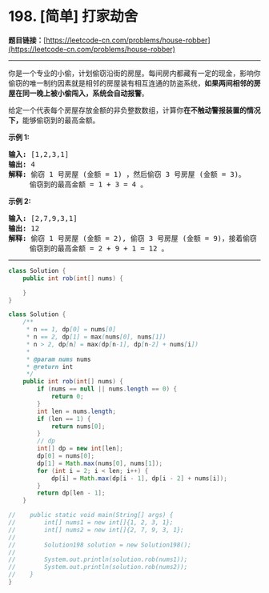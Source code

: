 # 198. [简单] 打家劫舍

**题目链接：**[https://leetcode-cn.com/problems/house-robber](https://leetcode-cn.com/problems/house-robber)

---

<div class="content__1Y2H">
 <div class="notranslate">
  <p>你是一个专业的小偷，计划偷窃沿街的房屋。每间房内都藏有一定的现金，影响你偷窃的唯一制约因素就是相邻的房屋装有相互连通的防盗系统，<strong>如果两间相邻的房屋在同一晚上被小偷闯入，系统会自动报警</strong>。</p> 
  <p>给定一个代表每个房屋存放金额的非负整数数组，计算你<strong>在不触动警报装置的情况下，</strong>能够偷窃到的最高金额。</p> 
  <p><strong>示例 1:</strong></p> 
  <pre class="language-text"><strong>输入:</strong> [1,2,3,1]
<strong>输出:</strong> 4
<strong>解释:</strong> 偷窃 1 号房屋 (金额 = 1) ，然后偷窃 3 号房屋 (金额 = 3)。
&nbsp;    偷窃到的最高金额 = 1 + 3 = 4 。</pre> 
  <p><strong>示例 2:</strong></p> 
  <pre class="language-text"><strong>输入:</strong> [2,7,9,3,1]
<strong>输出:</strong> 12
<strong>解释:</strong> 偷窃 1 号房屋 (金额 = 2), 偷窃 3 号房屋 (金额 = 9)，接着偷窃 5 号房屋 (金额 = 1)。
&nbsp;    偷窃到的最高金额 = 2 + 9 + 1 = 12 。
</pre> 
 </div>
</div>

---

```java
class Solution {
    public int rob(int[] nums) {

    }
}
```

```java
class Solution {
    /**
     * n == 1, dp[0] = nums[0]
     * n == 2, dp[1] = max(nums[0], nums[1])
     * n > 2, dp[n] = max(dp[n-1], dp[n-2] + nums[i])
     *
     * @param nums nums
     * @return int
     */
    public int rob(int[] nums) {
        if (nums == null || nums.length == 0) {
            return 0;
        }
        int len = nums.length;
        if (len == 1) {
            return nums[0];
        }
        // dp
        int[] dp = new int[len];
        dp[0] = nums[0];
        dp[1] = Math.max(nums[0], nums[1]);
        for (int i = 2; i < len; i++) {
            dp[i] = Math.max(dp[i - 1], dp[i - 2] + nums[i]);
        }
        return dp[len - 1];
    }

//    public static void main(String[] args) {
//        int[] nums1 = new int[]{1, 2, 3, 1};
//        int[] nums2 = new int[]{2, 7, 9, 3, 1};
//
//        Solution198 solution = new Solution198();
//
//        System.out.println(solution.rob(nums1));
//        System.out.println(solution.rob(nums2));
//    }
}
```
